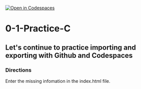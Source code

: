 [![Open in Codespaces](https://classroom.github.com/assets/launch-codespace-2972f46106e565e64193e422d61a12cf1da4916b45550586e14ef0a7c637dd04.svg)](https://classroom.github.com/open-in-codespaces?assignment_repo_id=20426189)
# 0-1-Practice-C

## Let's continue to practice importing and exporting with Github and Codespaces

### Directions
Enter the missing infomation in the index.html file.  

